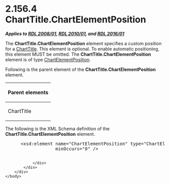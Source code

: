 <html dir="LTR" xmlns:mshelp="http://msdn.microsoft.com/mshelp" xmlns:ddue="http://ddue.schemas.microsoft.com/authoring/2003/5" xmlns:xlink="http://www.w3.org/1999/xlink" xmlns:tool="http://www.microsoft.com/tooltip">
    <head>
        <meta http-equiv="Content-Type" content="text/html; CHARSET=utf-8"></meta>
        <meta name="save" content="history"></meta>
        <title>2.156.4 ChartTitle.ChartElementPosition</title>
        <xml>
            <mshelp:toctitle title="2.156.4 ChartTitle.ChartElementPosition"></mshelp:toctitle>
            <mshelp:rltitle title="[MS-RDL]: ChartTitle.ChartElementPosition"></mshelp:rltitle>
            <mshelp:keyword index="A" term="b5363084-2fdf-459f-9700-bba32ddbb922"></mshelp:keyword>
            <mshelp:attr name="DCSext.ContentType" value="open specification"></mshelp:attr>
            <mshelp:attr name="AssetID" value="b5363084-2fdf-459f-9700-bba32ddbb922"></mshelp:attr>
            <mshelp:attr name="TopicType" value="kbRef"></mshelp:attr>
            <mshelp:attr name="DCSext.Title" value="[MS-RDL]: ChartTitle.ChartElementPosition" />
        </xml>
    </head>
    <body>
        <div id="header">
            <h1 class="heading">2.156.4 ChartTitle.ChartElementPosition</h1>
        </div>
        <div id="mainSection">
            <div id="mainBody">
                <div id="allHistory" class="saveHistory"></div>
                <div id="sectionSection0" class="section" name="collapseableSection">
                    

<p><b><i>Applies to </i></b><a href="1e855f94-4617-47e4-b89e-0856c6cb420f.htm"><b><i>RDL 2008/01</i></b></a><b><i>,
</i></b><a href="3428e690-a348-4ec7-8a6a-8efb42d2cdee.htm"><b><i>RDL 2010/01</i></b></a><b><i>,
and </i></b><a href="52ce3983-2bfc-4e72-9359-42aaf5fe4509.htm"><b><i>RDL 2016/01</i></b></a></p>

<p>The <b>ChartTitle.ChartElementPosition</b> element specifies
a custom position for a <a href="67fc30a5-9c4a-4eaa-aec9-b2f734b240f5.htm">ChartTitle</a>.
This element is optional. To enable automatic positioning, this element MUST be
omitted. The <b>ChartTitle.ChartElementPosition</b> element is of type <a href="ea978f67-64fd-48c2-af63-ef1752bfedec.htm">ChartElementPosition</a>.</p>

<p>Following is the parent element of the <b>ChartTitle.ChartElementPosition</b>
element.</p>

<table>
 <thead>
  <tr>
   <th>
   <p>Parent elements</p>
   </th>
  </tr>
 </thead>
 <tr>
  <td>
  <p>ChartTitle </p>
  </td>
 </tr>
</table>

<p>The following is the XML Schema definition of the <b>ChartTitle.ChartElementPosition</b>
element.           </p>

<dl>
<dd>
<div><pre> &lt;xsd:element name=&quot;ChartElementPosition&quot; type=&quot;ChartElementPositionType&quot; 
              minOccurs=&quot;0&quot; /&gt;
  
</pre></div>
</dd></dl>


                </div>
            </div>
        </div>
    </body>
</html>
